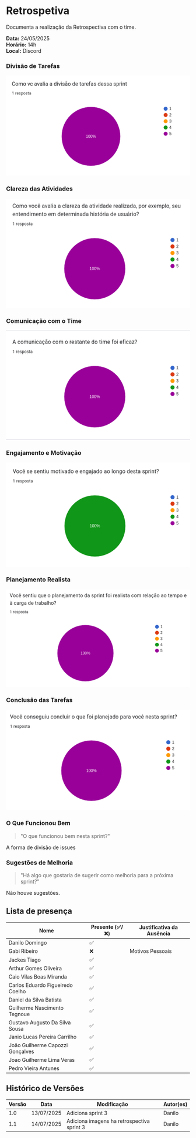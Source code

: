 # Retrospetiva

Documenta a realização da Retrospectiva com o time.

**Data:** 24/05/2025      
**Horário:** 14h         
**Local:** Discord 

### Divisão de Tarefas
<!-- >"Como você avalia a divisão de tarefas durante a sprint?" -->

![retro](../../assets/images/sprint/sprint-3/6.png)


### Clareza das Atividades
<!-- >"Como você avalia a clareza da atividade realizada, por exemplo, seu entendimento em determinada história de usuário?" -->

![retro](../../assets/images/sprint/sprint-3/5.png)


### Comunicação com o Time
<!-- >"A comunicação com o restante do time foi eficaz?" -->

![retro](../../assets/images/sprint/sprint-3/4.png)


### Engajamento e Motivação
<!-- >"Você se sentiu motivado e engajado ao longo desta sprint?" -->

![retro](../../assets/images/sprint/sprint-3/3.png)


### Planejamento Realista
<!-- >"Você sentiu que o planejamento da sprint foi realista com relação ao tempo e à carga de trabalho?" -->

![retro](../../assets/images/sprint/sprint-3/2.png)


### Conclusão das Tarefas
<!-- >"Você conseguiu concluir o que foi planejado para você nesta sprint?" -->

![retro](../../assets/images/sprint/sprint-3/1.png)


### O Que Funcionou Bem
>"O que funcionou bem nesta sprint?"

A forma de divisão de issues


### Sugestões de Melhoria
>"Há algo que gostaria de sugerir como melhoria para a próxima sprint?"

Não houve sugestões.



## Lista de presença

| Nome                             | Presente (✅/❌) | Justificativa da Ausência |
| -------------------------------- | -------------- | ------------------------- |
| Danilo Domingo                   | ✅              |                           |
| Gabi Ribeiro                     | ❌              | Motivos Pessoais          |
| Jackes Tiago                     | ✅              |                           |
| Arthur Gomes Oliveira            | ✅              |                           |
| Caio Vilas Boas Miranda          | ✅              |                           |
| Carlos Eduardo Figueiredo Coelho | ✅              |                           |
| Daniel da Silva Batista          | ✅              |                           |
| Guilherme Nascimento Tegnoue     | ✅              |                           |
| Gustavo Augusto Da Silva Sousa   | ✅              |                           |
| Janio Lucas Pereira Carrilho     | ✅              |                           |
| João Guilherme Capozzi Gonçalves | ✅              |                           |
| Joao Guilherme Lima Veras        | ✅              |                           |
| Pedro Vieira Antunes             | ✅              |                           |

## Histórico de Versões

| Versão | Data       | Modificação       | Autor(es) |
| ------ | ---------- | ----------------- | --------- |
| 1.0    | 13/07/2025 | Adiciona sprint 3 | Danilo    |
| 1.1    | 14/07/2025 | Adiciona imagens ha retrospectiva sprint 3 | Danilo    |